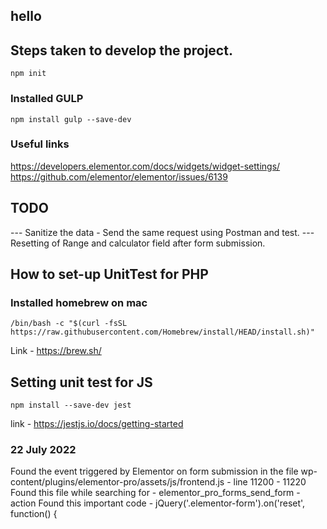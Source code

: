 ## hello

## Steps taken to develop the project.

```
npm init
```

### Installed GULP
```
npm install gulp --save-dev
```


### Useful links

https://developers.elementor.com/docs/widgets/widget-settings/
https://github.com/elementor/elementor/issues/6139

## TODO

--- Sanitize the data - Send the same request using Postman and test.
--- Resetting of Range and calculator field after form submission.


## How to set-up UnitTest for PHP

### Installed homebrew on mac
```
/bin/bash -c "$(curl -fsSL https://raw.githubusercontent.com/Homebrew/install/HEAD/install.sh)"
```
Link - https://brew.sh/


## Setting unit test for JS

```
npm install --save-dev jest
```
link - https://jestjs.io/docs/getting-started


### 22 July 2022

Found the event triggered by Elementor on form submission in the file
wp-content/plugins/elementor-pro/assets/js/frontend.js - line 11200 - 11220
Found this file while searching for - elementor_pro_forms_send_form -  action 
Found this important code - 
    jQuery('.elementor-form').on('reset', function() {


